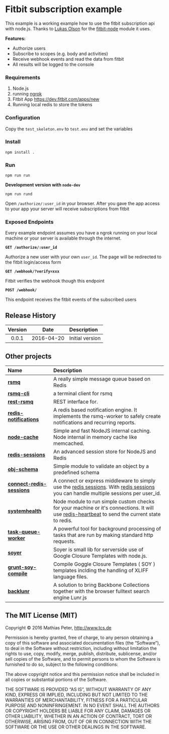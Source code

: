 Fitbit subscription example
===

This example is a working example how to use the fitbit subscription api with node.js.
Thanks to [Lukas Olson](https://github.com/lukasolson) for the [fitbit-node](https://github.com/lukasolson/fitbit-node) module it uses.

**Features:**
- Authorize users
- Subscribe to scopes (e.g. body and activities)
- Receive webhook events and read the data from fitbit
- All results will be logged to the console

### Requirements

1. Node.js
2. running [ngrok](https://ngrok.com/)
3. Fitbit App https://dev.fitbit.com/apps/new
4. Running local redis to store the tokens

### Configuration

Copy the `test_skeleton.env` to `test.env` and set the variables

### Install

```
npm install .
```

### Run

```
npm run run
```

**Development version with `node-dev`**

```
npm run rund
```

Open `/authorize/:user_id` in your browser.
After you gave the app access to your app your server will receive subscriptions from fitbit

### Exposed Endpoints

Every example endpoint assumes you have a ngrok running on your local machine or your server is available through the internet.

**`GET /authorize/:user_id`**

Authorize a new user with your own `user_id`.
The page will be redirected to the fitbit login/access form

**`GET /webhook/?verify=xxx`**

Fitbit verifies the webhook though this endpoint

**`POST /webhook/`**

This endpoint receives the fitbit events of the subscribed users


## Release History
|Version|Date|Description|
|:--:|:--:|:--|
|0.0.1|2016-04-20|Initial version|

## Other projects

|Name|Description|
|:--|:--|
|[**rsmq**](https://github.com/smrchy/rsmq)|A really simple message queue based on Redis|
|[**rsmq-cli**](https://github.com/mpneuried/rsmq-cli)|a terminal client for rsmq|
|[**rest-rsmq**](https://github.com/smrchy/rest-rsmq)|REST interface for.|
|[**redis-notifications**](https://github.com/mpneuried/redis-notifications)|A redis based notification engine. It implements the rsmq-worker to safely create notifications and recurring reports.|
|[**node-cache**](https://github.com/tcs-de/nodecache)|Simple and fast NodeJS internal caching. Node internal in memory cache like memcached.|
|[**redis-sessions**](https://github.com/smrchy/redis-sessions)|An advanced session store for NodeJS and Redis|
|[**obj-schema**](https://github.com/mpneuried/obj-schema)|Simple module to validate an object by a predefined schema|
|[**connect-redis-sessions**](https://github.com/mpneuried/connect-redis-sessions)|A connect or express middleware to simply use the [redis sessions](https://github.com/smrchy/redis-sessions). With [redis sessions](https://github.com/smrchy/redis-sessions) you can handle multiple sessions per user_id.|
|[**systemhealth**](https://github.com/mpneuried/systemhealth)|Node module to run simple custom checks for your machine or it's connections. It will use [redis-heartbeat](https://github.com/mpneuried/redis-heartbeat) to send the current state to redis.|
|[**task-queue-worker**](https://github.com/smrchy/task-queue-worker)|A powerful tool for background processing of tasks that are run by making standard http requests.|
|[**soyer**](https://github.com/mpneuried/soyer)|Soyer is small lib for serverside use of Google Closure Templates with node.js.|
|[**grunt-soy-compile**](https://github.com/mpneuried/grunt-soy-compile)|Compile Goggle Closure Templates ( SOY ) templates inclding the handling of XLIFF language files.|
|[**backlunr**](https://github.com/mpneuried/backlunr)|A solution to bring Backbone Collections together with the browser fulltext search engine Lunr.js|

## The MIT License (MIT)

Copyright © 2016 Mathias Peter, http://www.tcs.de

Permission is hereby granted, free of charge, to any person obtaining a copy of this software and associated documentation files (the “Software”), to deal in the Software without restriction, including without limitation the rights to use, copy, modify, merge, publish, distribute, sublicense, and/or sell copies of the Software, and to permit persons to whom the Software is furnished to do so, subject to the following conditions:

The above copyright notice and this permission notice shall be included in all copies or substantial portions of the Software.

THE SOFTWARE IS PROVIDED “AS IS”, WITHOUT WARRANTY OF ANY KIND, EXPRESS OR IMPLIED, INCLUDING BUT NOT LIMITED TO THE WARRANTIES OF MERCHANTABILITY, FITNESS FOR A PARTICULAR PURPOSE AND NONINFRINGEMENT. IN NO EVENT SHALL THE AUTHORS OR COPYRIGHT HOLDERS BE LIABLE FOR ANY CLAIM, DAMAGES OR OTHER LIABILITY, WHETHER IN AN ACTION OF CONTRACT, TORT OR OTHERWISE, ARISING FROM, OUT OF OR IN CONNECTION WITH THE SOFTWARE OR THE USE OR OTHER DEALINGS IN THE SOFTWARE.
